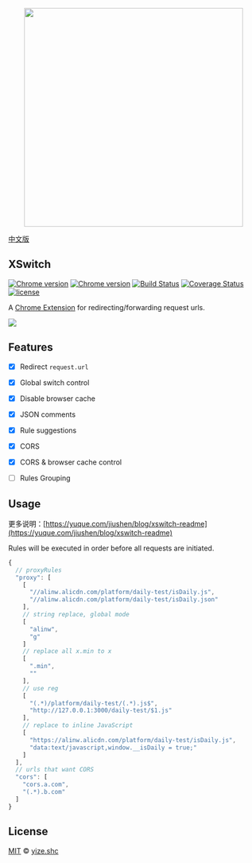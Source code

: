 <p align="center">
  <a href="https://chrome.google.com/webstore/detail/idkjhjggpffolpidfkikidcokdkdaogg">
    <img width="440" src="https://img.alicdn.com/tfs/TB1yll4lyqAXuNjy1XdXXaYcVXa-880-560.png">
  </a>
</p>

[中文版](./readme.zh_CN.md)

## XSwitch

[![Chrome version][badge-cws]][link-cws] [![Chrome version][badge-cws-count]][link-cws] [![Build Status][badge-travis]][link-travis] [![Coverage Status][badge-coverage]][link-coverage] [![license][badge-license]][link-xswitch]

A [Chrome Extension][link-cws] for redirecting/forwarding request urls.

<a href="https://chrome.google.com/webstore/detail/idkjhjggpffolpidfkikidcokdkdaogg">
  <img src="https://img.alicdn.com/tfs/TB1SNbynC_I8KJjy0FoXXaFnVXa-1672-1018.png">
</a>

## Features

* [x] Redirect `request.url`
* [x] Global switch control
* [x] Disable browser cache
* [x] JSON comments
* [x] Rule suggestions
* [x] CORS
* [x] CORS & browser cache control
* [ ] Rules Grouping


## Usage

更多说明：[https://yuque.com/jiushen/blog/xswitch-readme](https://yuque.com/jiushen/blog/xswitch-readme)

Rules will be executed in order before all requests are initiated.
```js
{
  // proxyRules
  "proxy": [
    [
      "//alinw.alicdn.com/platform/daily-test/isDaily.js",
      "//alinw.alicdn.com/platform/daily-test/isDaily.json"
    ],
    // string replace, global mode
    [
      "alinw",
      "g"
    ]
    // replace all x.min to x
    [
      ".min",
      ""
    ],
    // use reg
    [
      "(.*)/platform/daily-test/(.*).js$",
      "http://127.0.0.1:3000/daily-test/$1.js"
    ],
    // replace to inline JavaScript
    [
      "https://alinw.alicdn.com/platform/daily-test/isDaily.js",
      "data:text/javascript,window.__isDaily = true;"
    ]
  ],
  // urls that want CORS
  "cors": [
    "cors.a.com",
    "(.*).b.com"
  ]
}
```

## License

[MIT](https://opensource.org/licenses/MIT) © [yize.shc](https://ithans.com)

[link-xswitch]: https://github.com/yize/xswitch
[link-cws]: https://chrome.google.com/webstore/detail/idkjhjggpffolpidfkikidcokdkdaogg
[link-me]: https://github.com/Microsoft/monaco-editor
[link-travis]: https://travis-ci.org/yize/xswitch
[link-coverage]: https://coveralls.io/github/yize/xswitch?branch=master
[badge-travis]: https://travis-ci.org/yize/xswitch.svg?branch=master
[badge-coverage]: https://coveralls.io/repos/github/yize/xswitch/badge.svg?branch=master
[badge-license]: https://img.shields.io/github/license/yize/xswitch.svg
[badge-cws]: https://img.shields.io/chrome-web-store/v/idkjhjggpffolpidfkikidcokdkdaogg.svg?label=chrome
[badge-cws-count]: https://img.shields.io/chrome-web-store/users/idkjhjggpffolpidfkikidcokdkdaogg.svg
